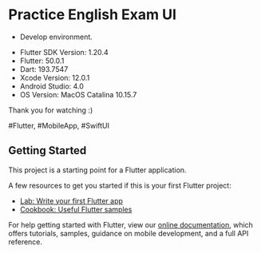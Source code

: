 # Practice English Exam UI



* Develop environment.

- Flutter SDK Version: 1.20.4
- Flutter: 50.0.1
- Dart: 193.7547
- Xcode Version: 12.0.1
- Android Studio: 4.0
- OS Version: MacOS Catalina 10.15.7

Thank you for watching :)

#Flutter, #MobileApp, #SwiftUI

## Getting Started

This project is a starting point for a Flutter application.

A few resources to get you started if this is your first Flutter project:

- [Lab: Write your first Flutter app](https://flutter.dev/docs/get-started/codelab)
- [Cookbook: Useful Flutter samples](https://flutter.dev/docs/cookbook)

For help getting started with Flutter, view our
[online documentation](https://flutter.dev/docs), which offers tutorials,
samples, guidance on mobile development, and a full API reference.
